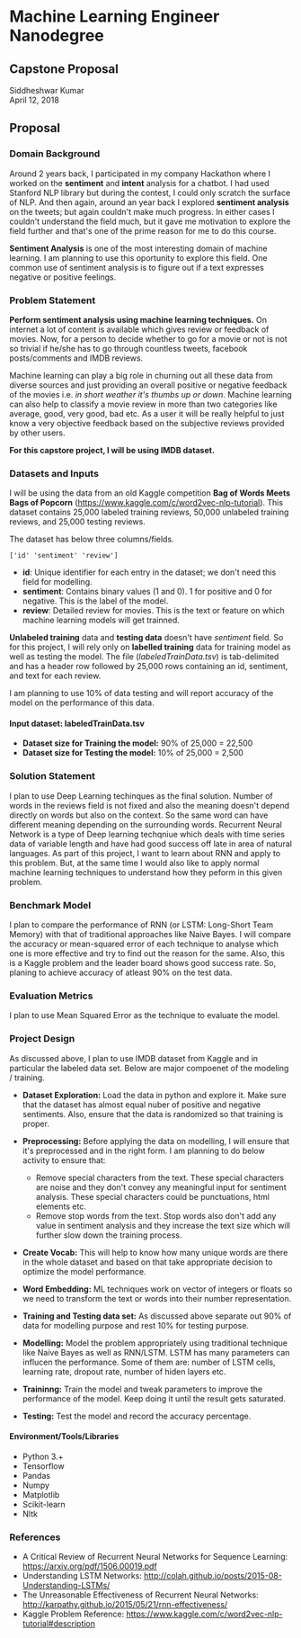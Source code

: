# Machine Learning Engineer Nanodegree
## Capstone Proposal
Siddheshwar Kumar  
April 12, 2018

## Proposal


### Domain Background

Around 2 years back, I participated in my company Hackathon where I worked on the **sentiment** and **intent** analysis for a chatbot. I had used Stanford NLP library but during the contest, I could only scratch the surface of NLP. And then again, around an year back I explored **sentiment analysis** on the tweets; but again couldn't make much progress. In either cases I couldn't understand the field much, but it gave me motivation to explore the field further and that's one of the prime reason for me to do this course.

**Sentiment Analysis** is one of the most interesting domain of machine learning. I am planning to use this oportunity to explore this field. One common use of sentiment analysis is to figure out if a text expresses negative or positive feelings. 

### Problem Statement

**Perform sentiment analysis using machine learning techniques.** On internet a lot of content is available which gives review or feedback of movies. Now, for a person to decide whether to go for a movie or not is not so trivial if he/she has to go through 
countless tweets, facebook posts/comments and IMDB reviews. 

Machine learning can play a big role in churning out all these data from diverse sources and just providing an overall positive or negative feedback of the movies i.e. *in short weather it's thumbs up or down*. Machine learning can also help to classify a movie review in more than two categories like average, good, very good, bad etc. As a user it will be really helpful to just know a very objective feedback based on the subjective reviews provided by other users.

**For this capstore project, I will be using IMDB dataset.**

### Datasets and Inputs

I will be using the data from an old Kaggle competition **Bag of Words Meets Bags of Popcorn** (https://www.kaggle.com/c/word2vec-nlp-tutorial). This dataset contains 25,000 labeled training reviews, 50,000 unlabeled training reviews, and 25,000 testing reviews. 

The dataset has below three columns/fields.
```
['id' 'sentiment' 'review']
```

- **id**: Unique identifier for each entry in the dataset; we don't need this field for modelling. 
- **sentiment**: Contains binary values (1 and 0). 1 for positive and 0 for negative. This is the label of the model. 
- **review**: Detailed review for movies. This is the text or feature on which machine learning models will get trainned. 

**Unlabeled training** data and **testing data** doesn't have _sentiment_ field. So for this project, I will rely only on **labelled training** data for training model as well as testing the model. The file (*labeledTrainData.tsv*) is tab-delimited and has a header row followed by 25,000 rows containing an id, sentiment, and text for each review.  

I am planning to use 10% of data testing and will report accuracy of the model on the performance of this data.

#### Input dataset: labeledTrainData.tsv
- **Dataset size for Training the model:** 90% of 25,000 = 22,500
- **Dataset size for Testing the model:** 10% of 25,000 = 2,500


### Solution Statement

I plan to use Deep Learning techinques as the final solution. Number of words in the reviews field is not fixed and also the meaning doesn't depend directly on words but also on the context. So the same word can have different meaning depending on the surrounding words. Recurrent Neural Network is a type of Deep learning techqniue which deals with time series data of variable length and have had good success off late in area of natural languages. As part of this project, I want to learn about RNN and apply to this problem. But, at the same time I would also like to apply normal machine learning techniques to understand how they peform in this given problem. 


### Benchmark Model

I plan to compare the performance of RNN (or LSTM: Long-Short Team Memory) with that of traditional approaches like Naive Bayes. I will compare the accuracy or mean-squared error of each technique to analyse which one is more effective and try to find out the reason for the same. Also, this is a Kaggle problem and the leader board shows good success rate. So, planing to achieve accuracy of atleast 90% on the test data. 


### Evaluation Metrics

I plan to use Mean Squared Error as the technique to evaluate the model. 


### Project Design

As discussed above, I plan to use IMDB dataset from Kaggle and in particular the labeled data set. Below are major compoenet of the modeling / training. 

- **Dataset Exploration:** Load the data in python and explore it. Make sure that the dataset has almost equal nuber of positive and negative sentiments. Also, ensure that the data is randomized so that training is proper. 

- **Preprocessing:** Before applying the data on modelling, I will ensure that it's preprocessed and in the right form. I am planning to do below activity to ensure that:
  - Remove special characters from the text. These special characters are noise and they don't convey any meaningful input for sentiment analysis. These special characters could be punctuations, html elements etc. 
  - Remove stop words from the text. Stop words also don't add any value in sentiment analysis and they increase the text size which will further slow down the training process.
 
- **Create Vocab:** This will help to know how many unique words are there in the whole dataset and based on that take appropriate decision to optimize the model performance. 

- **Word Embedding:** ML techniques work on vector of integers or floats so we need to transform the text or words into their number representation. 

- **Training and Testing data set:** As discussed above separate out 90% of data for modelling purpose and rest 10% for testing purpose. 

- **Modelling:** Model the problem appropriately using traditional technique like Naive Bayes as well as RNN/LSTM. LSTM has many parameters can influcen the performance. Some of them are: number of LSTM cells, learning rate, dropout rate, number of hiden layers etc. 

- **Traininng:** Train the model and tweak parameters to improve the performance of the model. Keep doing it until the result gets saturated.

- **Testing:** Test the model and record the accuracy percentage. 

#### Environment/Tools/Libraries
- Python 3.+
- Tensorflow
- Pandas
- Numpy
- Matplotlib
- Scikit-learn
- Nltk


### References

- A Critical Review of Recurrent Neural Networks for Sequence Learning: https://arxiv.org/pdf/1506.00019.pdf
- Understanding LSTM Networks: http://colah.github.io/posts/2015-08-Understanding-LSTMs/
- The Unreasonable Effectiveness of Recurrent Neural Networks: http://karpathy.github.io/2015/05/21/rnn-effectiveness/
- Kaggle Problem Reference: https://www.kaggle.com/c/word2vec-nlp-tutorial#description

